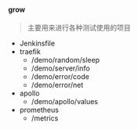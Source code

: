 #### grow

> 主要用来进行各种测试使用的项目

+ Jenkinsfile
+ traefik
  - /demo/random/sleep
  - /demo/server/info
  - /demo/error/code
  - /demo/error/net
+ apollo
  - /demo/apollo/values
+ prometheus
  - /metrics